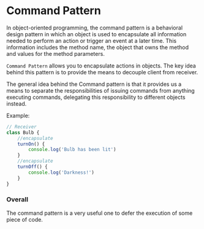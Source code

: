 # Command Pattern
In object-oriented programming, the command pattern is a behavioral design pattern in which an object is used to encapsulate all information needed to perform an action or trigger an event at a later time. This information includes the method name, the object that owns the method and values for the method parameters.

`Command Pattern` allows you to encapsulate actions in objects. The key idea behind this pattern is to provide the means to decouple client from receiver.

The general idea behind the Command pattern is that it provides us a means to separate the responsibilities of issuing commands from anything executing commands, delegating this responsibility to different objects instead.

Example:
```javascript
// Receiver
class Bulb {
    //encapsulate
    turnOn() {
        console.log('Bulb has been lit')
    }
    //encapsulate
    turnOff() {
        console.log('Darkness!')
    }
}
```

### Overall
The command pattern is a very useful one to defer the execution of some piece
of code.